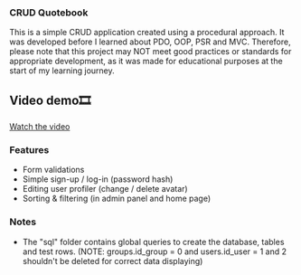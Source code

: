 ### CRUD Quotebook
This is a simple CRUD application created using a procedural approach. It was developed before I learned about PDO, OOP, PSR and MVC. Therefore, please note that this project may NOT meet good practices or standards for appropriate development, as it was made for educational purposes at the start of my learning journey.

## Video demo🎞️
[Watch the video](https://www.youtube.com/watch?v=vnQxs5YnnW0)

### Features
* Form validations
* Simple sign-up / log-in (password hash)
* Editing user profiler (change / delete avatar)
* Sorting & filtering (in admin panel and home page)

### Notes
* The "sql" folder contains global queries to create the database, tables and test rows. 
(NOTE: groups.id_group = 0 and users.id_user = 1 and 2 shouldn't be deleted for correct data displaying)
